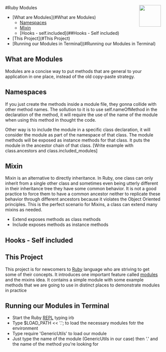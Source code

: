 <img
  src="http://www.unixstickers.com/image/cache/data/stickers/ruby/ruby.sh-600x600.png"
  width="70"
  align="right"
/>

#Ruby Modules
* [What are Modules](#What are Modules)
  * [Namespaces](##Namespaces)
  * [Mixin](##Mixin)
  * [Hooks - self.included](##Hooks - Self included)
* [This Project](#This Project)
* [Running our Modules in Terminal](#Running our Modules in Terminal)

## What are Modules
Modules are a concise way to put methods that are general to your application in one place, instead of the old copy-paste strategy. 

## Namespaces
If you just create the methods inside a module file, they gonna collide with other method names. The sollution to it is to use self.nameOfMethod in the declaration of the method, it will require the use of the name of the module when using this method in thought the code.

Other way is to include the module in a specific class declaration, it will consider the module as part of the namespace of that class. The module methods will be exposed as instance methods for that class. It puts the module in the ancestor chain of that class.
  [Write example with class.ancestors and class.included_modules]
  
## Mixin
Mixin is an alternative to directly inheritance. In Ruby, one class can only inherit from a single other class and sometimes even being utterly different in their inheritance tree they have some common behavior. It is not a good practice to force them to have a common ancestor neither to replicate these behavior through different ancestors because it violates the Object Oriented principles. This is the perfect scenario for Mixins, a class can extend many mixins as needed.

* Extend exposes methods as class methods
* Include exposes methods as instance methods

## Hooks - Self included

## This Project
This project is for newcomers to [Ruby](https://www.ruby-lang.org/en/) language who are striving to get some of their concepts. It introduces one important feature called [modules](http://ruby-doc.com/docs/ProgrammingRuby/html/tut_modules.html) and the mixins idea. It contains a simple module with some example methods that we are going to use in distinct places to demonstrate modules in practice

## Running our Modules in Terminal
- Start the Ruby [REPL](http://ruby-doc.org/stdlib-2.0.0/libdoc/irb/rdoc/IRB.html) typing irb
- Type $LOAD_PATH << '.'; to load the necessary modules fotr the environment
- Type require 'GenericUtils' to load our module
- Just type the name of the module (GenericUtils in our case) then '.' and the name of the method you're looking for




